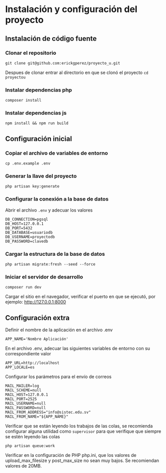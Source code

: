 # Instalación y configuración del proyecto

## Instalación de código fuente

### Clonar el repositorio

`git clone git@github.com:erickgperez/proyecto_u.git`

Despues de clonar entrar al directorio en que se clonó el proyecto
`cd proyectou`

### Instalar dependencias php

`composer install`

### Instalar dependencias js

`npm install && npm run build`

## Configuración inicial

### Copiar el archivo de variables de entorno

`cp .env.example .env`

### Generar la llave del proyecto

`php artisan key:generate`

### Configurar la conexión a la base de datos

Abrir el archivo `.env` y adecuar los valores

```
DB_CONNECTION=pgsql
DB_HOST=127.0.0.1
DB_PORT=5432
DB_DATABASE=usuariodb
DB_USERNAME=proyectodb
DB_PASSWORD=clavedb
```

### Cargar la estructura de la base de datos

`php artisan migrate:fresh --seed --force`

### Iniciar el servidor de desarrollo

`composer run dev`

Cargar el sitio en el navegador, verificar el puerto en que se ejecutó, por ejemplo: <http://127.0.0.1:8000>

## Configuración extra

Definir el nombre de la aplicación en el archivo .env

```
APP_NAME='Nombre Aplicación'
```

En el archivo .env, adecuar las siguientes variables de entorno con su correspondiente valor

```
APP_URL=http://localhost
APP_LOCALE=es

```

Configurar los parámetros para el envío de correos

```
MAIL_MAILER=log
MAIL_SCHEME=null
MAIL_HOST=127.0.0.1
MAIL_PORT=2525
MAIL_USERNAME=null
MAIL_PASSWORD=null
MAIL_FROM_ADDRESS="info@sistec.edu.sv"
MAIL_FROM_NAME="${APP_NAME}"
```

Verificar que se están leyendo los trabajos de las colas, se recomienda configurar alguna utilidad
como `supervisor` para que verifique que siempre se estén leyendo las colas

```
php artisan queue:work
```

Verificar en la configuración de PHP php.ini, que los valores de upload_max_filesize y post_max_size no sean muy bajos. Se recomiendan valores de 20MB.
